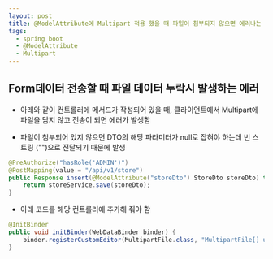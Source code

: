```yaml
---
layout: post
title: @ModelAttribute에 Multipart 적용 했을 때 파일이 첨부되지 않으면 에러나는 버그 수정
tags:
  - spring boot
  - @ModelAttribute
  - Multipart
---
```


## Form데이터 전송할 때 파일 데이터 누락시 발생하는 에러

* 아래와 같이 컨트롤러에 메서드가 작성되어 있을 때, 클라이언트에서 Multipart에 파일을 담지 않고 전송이 되면 에러가 발생함

* 파일이 첨부되어 있지 않으면 DTO의 해당 파라미터가 null로 잡혀야 하는데 빈 스트링 ("")으로 전달되기 때문에 발생

```java
@PreAuthorize("hasRole('ADMIN')")
@PostMapping(value = "/api/v1/store")
public Response insert(@ModelAttribute("storeDto") StoreDto storeDto) throws Exception {
    return storeService.save(storeDto);
}
```

* 아래 코드를 해당 컨트롤러에 추가해 줘야 함

```java
@InitBinder
public void initBinder(WebDataBinder binder) {
    binder.registerCustomEditor(MultipartFile.class, "MultipartFile[] uiploadingFiles",new StringTrimmerEditor(true));
}
```
